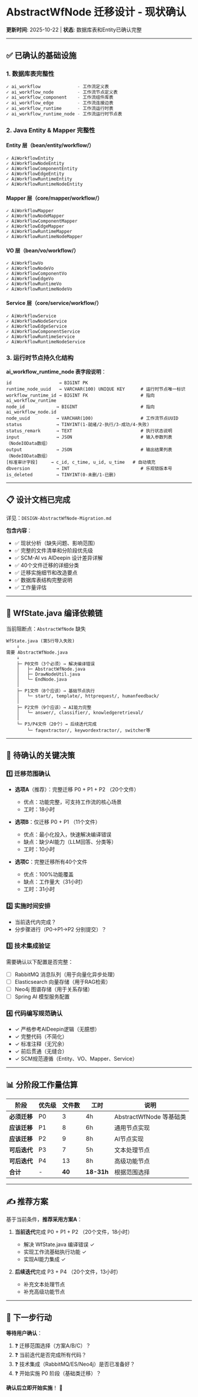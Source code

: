 # AbstractWfNode 迁移设计 - 现状确认

**更新时间**: 2025-10-22 | **状态**: 数据库表和Entity已确认完整

---

## ✅ 已确认的基础设施

### 1. 数据库表完整性
```sql
✓ ai_workflow              - 工作流定义表
✓ ai_workflow_node         - 工作流节点定义表
✓ ai_workflow_component    - 工作流组件库表
✓ ai_workflow_edge         - 工作流连接边表
✓ ai_workflow_runtime      - 工作流运行时表
✓ ai_workflow_runtime_node - 工作流运行时节点表
```

### 2. Java Entity & Mapper 完整性

#### Entity 层（bean/entity/workflow/）
```
✓ AiWorkflowEntity
✓ AiWorkflowNodeEntity
✓ AiWorkflowComponentEntity
✓ AiWorkflowEdgeEntity
✓ AiWorkflowRuntimeEntity
✓ AiWorkflowRuntimeNodeEntity
```

#### Mapper 层（core/mapper/workflow/）
```
✓ AiWorkflowMapper
✓ AiWorkflowNodeMapper
✓ AiWorkflowComponentMapper
✓ AiWorkflowEdgeMapper
✓ AiWorkflowRuntimeMapper
✓ AiWorkflowRuntimeNodeMapper
```

#### VO 层（bean/vo/workflow/）
```
✓ AiWorkflowVo
✓ AiWorkflowNodeVo
✓ AiWorkflowComponentVo
✓ AiWorkflowEdgeVo
✓ AiWorkflowRuntimeVo
✓ AiWorkflowRuntimeNodeVo
```

#### Service 层（core/service/workflow/）
```
✓ AiWorkflowService
✓ AiWorkflowNodeService
✓ AiWorkflowEdgeService
✓ AiWorkflowComponentService
✓ AiWorkflowRuntimeService
✓ AiWorkflowRuntimeNodeService
```

### 3. 运行时节点持久化结构

**ai_workflow_runtime_node 表字段说明**：
```
id                  → BIGINT PK
runtime_node_uuid   → VARCHAR(100) UNIQUE KEY      # 运行时节点唯一标识
workflow_runtime_id → BIGINT FK                    # 指向 ai_workflow_runtime
node_id            → BIGINT                        # 指向 ai_workflow_node.id
node_uuid          → VARCHAR(100)                  # 工作流节点UUID
status             → TINYINT(1-就绪/2-执行/3-成功/4-失败)
status_remark      → TEXT                          # 执行状态说明
input              → JSON                          # 输入参数列表（NodeIOData数组）
output             → JSON                          # 输出结果列表（NodeIOData数组）
[标准审计字段]     → c_id, c_time, u_id, u_time   # 自动填充
dbversion          → INT                           # 乐观锁版本号
is_deleted         → TINYINT(0-未删/1-已删)
```

---

## 📋 设计文档已完成

详见：`DESIGN-AbstractWfNode-Migration.md`

**包含内容**：
- ✅ 现状分析（缺失问题、影响范围）
- ✅ 完整的文件清单和分阶段优先级
- ✅ SCM-AI vs AIDeepin 设计差异详解
- ✅ 40个文件迁移的详细分类
- ✅ 迁移实施细节和改造要点
- ✅ 数据库表结构完整说明
- ✅ 工作量评估

---

## 🔄 WfState.java 编译依赖链

当前阻断点：`AbstractWfNode` 缺失

```
WfState.java (第5行导入失败)
    ↓
需要 AbstractWfNode.java
    ↓
    ├─ P0文件（3个必须）→ 解决编译错误
    │   ├─ AbstractWfNode.java
    │   ├─ DrawNodeUtil.java
    │   └─ EndNode.java
    │
    ├─ P1文件（8个应该）→ 基础节点执行
    │   └─ start/, template/, httprequest/, humanfeedback/
    │
    ├─ P2文件（9个应该）→ AI能力完整
    │   └─ answer/, classifier/, knowledgeretrieval/
    │
    └─ P3/P4文件（20个）→ 后续迭代完成
        └─ faqextractor/, keywordextractor/, switcher等
```

---

## 🎯 待确认的关键决策

### 1️⃣ **迁移范围确认**
- **选项A**（推荐）：完整迁移 P0 + P1 + P2 （20个文件）
  - 优点：功能完整，可支持工作流的核心场景
  - 工时：18小时

- **选项B**：仅迁移 P0 + P1 （11个文件）
  - 优点：最小化投入，快速解决编译错误
  - 缺点：缺少AI能力（LLM回答、分类等）
  - 工时：10小时

- **选项C**：完整迁移所有40个文件
  - 优点：100%功能覆盖
  - 缺点：工作量大（31小时）
  - 工时：31小时

### 2️⃣ **实施时间安排**
- 当前迭代内完成？
- 分步骤进行（P0→P1→P2 分别提交）？

### 3️⃣ **技术集成验证**
需要确认以下配置是否完整：
- [ ] RabbitMQ 消息队列（用于向量化异步处理）
- [ ] Elasticsearch 向量存储（用于RAG检索）
- [ ] Neo4j 图谱存储（用于关系存储）
- [ ] Spring AI 模型服务配置

### 4️⃣ **代码编写规范确认**
- ✓ 严格参考AIDeepin逻辑（无臆想）
- ✓ 完整代码（不简化）
- ✓ 标准注释（无冗余）
- ✓ 前后贯通（无缝合）
- ✓ SCM规范遵循（Entity、VO、Mapper、Service）

---

## 📊 分阶段工作量估算

| 阶段 | 优先级 | 文件数 | 工时 | 说明 |
|------|--------|--------|------|------|
| **必须迁移** | P0 | 3 | 4h | AbstractWfNode 等基础类 |
| **应该迁移** | P1 | 8 | 6h | 通用节点实现 |
| **应该迁移** | P2 | 9 | 8h | AI节点实现 |
| **可后迭代** | P3 | 7 | 5h | 文本处理节点 |
| **可后迭代** | P4 | 13 | 8h | 高级功能节点 |
| **合计** | - | **40** | **18-31h** | 根据范围选择 |

---

## ✍️ 推荐方案

基于当前条件，**推荐采用方案A**：

1. **当前迭代**完成 P0 + P1 + P2 （20个文件，18小时）
   - 解决 WfState.java 编译错误 ✓
   - 实现工作流基础执行功能 ✓
   - 实现AI能力集成 ✓

2. **后续迭代**完成 P3 + P4 （20个文件，13小时）
   - 补充文本处理节点
   - 补充高级功能节点

---

## 📝 下一步行动

**等待用户确认**：
1. ❓ 迁移范围选择（方案A/B/C）？
2. ❓ 当前迭代是否完成所有代码？
3. ❓ 技术集成（RabbitMQ/ES/Neo4j）是否已准备好？
4. ❓ 开始实施 P0 阶段（基础类迁移）？

**确认后立即开始实施**！ 🚀

